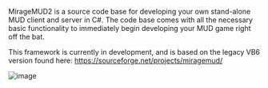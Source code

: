 MirageMUD2 is a source code base for developing your own stand-alone MUD client and server in C#.
The code base comes with all the necessary basic functionality to immediately begin developing your MUD game right off the bat.

This framework is currently in development, and is based on the legacy VB6 version found here:
https://sourceforge.net/projects/miragemud/

![image](https://github.com/user-attachments/assets/453ae12b-589a-4130-9973-faa6c0622863)

